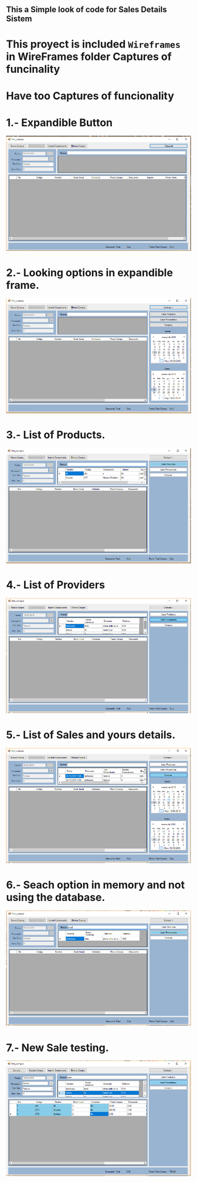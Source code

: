 ## This a Simple look of code for Sales Details Sistem

# This proyect is included `Wireframes` in WireFrames folder Captures of funcinality 

# Have too Captures of funcionality

# 1.- Expandible Button
<img src="https://github.com/ssatani/Sistema-detalle-de-venta/blob/master/Capturas/1.png?raw=true" alt="">

# 2.- Looking options in expandible frame.
<img src="https://github.com/ssatani/Sistema-detalle-de-venta/blob/master/Capturas/2.png?raw=true" alt="">

# 3.- List of Products.
<img src="https://github.com/ssatani/Sistema-detalle-de-venta/blob/master/Capturas/3.png?raw=true" alt="">

# 4.- List of Providers
<img src="https://github.com/ssatani/Sistema-detalle-de-venta/blob/master/Capturas/4.png?raw=true" alt="">

# 5.- List of Sales and yours details.
<img src="https://github.com/ssatani/Sistema-detalle-de-venta/blob/master/Capturas/5.png?raw=true" alt="">

# 6.- Seach option in memory and not using the database.
<img src="https://github.com/ssatani/Sistema-detalle-de-venta/blob/master/Capturas/6.png?raw=true" alt="">

# 7.- New Sale testing.
<img src="https://github.com/ssatani/Sistema-detalle-de-venta/blob/master/Capturas/7.png?raw=true" alt="">
